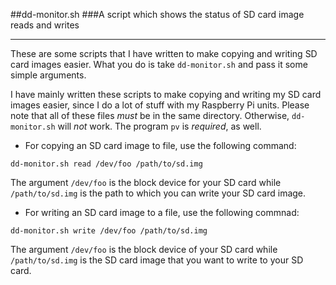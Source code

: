 ##dd-monitor.sh
###A script which shows the status of SD card image reads and writes

-----

These are some scripts that I have written to make copying and writing SD card images easier.  What you do
is take `dd-monitor.sh` and pass it some simple arguments.

I have mainly written these scripts to make copying and writing my SD card images easier, since I do a lot
of stuff with my Raspberry Pi units.  Please note that all of these files _must_ be in the same directory.
Otherwise, `dd-monitor.sh` will _not_ work.  The program `pv` is *required*, as well.

* For copying an SD card image to file, use the following command:

`dd-monitor.sh read /dev/foo /path/to/sd.img`

The argument `/dev/foo` is the block device for your SD card while `/path/to/sd.img` is the path to which
you can write your SD card image.

* For writing an SD card image to a file, use the following commnad:

`dd-monitor.sh write /dev/foo /path/to/sd.img`

The argument `/dev/foo` is the block device of your SD card while `/path/to/sd.img` is the SD card image
that you want to write to your SD card.
